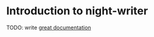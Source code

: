 # Introduction to night-writer

TODO: write [great documentation](http://jacobian.org/writing/what-to-write/)
